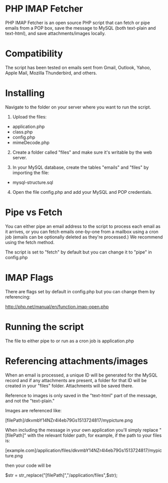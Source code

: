 # PHP IMAP Fetcher
PHP IMAP Fetcher is an open source PHP script that can fetch or pipe emails from a POP box, save the message to MySQL (both text-plain and text-html), and save attachments/images locally.

# Compatibility
The script has been tested on emails sent from Gmail, Outlook, Yahoo, Apple Mail, Mozilla Thunderbird, and others.

# Installing
Navigate to the folder on your server where you want to run the script.

1. Upload the files:
* application.php
* class.php
* config.php
* mimeDecode.php

2. Create a folder called "files" and make sure it's writable by the web server.

3. In your MySQL database, create the tables "emails" and "files" by importing the file:
* mysql-structure.sql

4. Open the file config.php and add your MySQL and POP credentials.

# Pipe vs Fetch
You can either pipe an email address to the script to process each email as it arrives, or you can fetch emails one-by-one from a mailbox using a cron job (emails can be optionally deleted as they're processed.) We recommend using the fetch method.

The script is set to "fetch" by default but you can change it to "pipe" in config.php

# IMAP Flags
There are flags set by default in config.php but you can change them by referencing:

http://php.net/manual/en/function.imap-open.php

# Running the script
The file to either pipe to or run as a cron job is application.php

# Referencing attachments/images
When an email is processed, a unique ID will be generated for the MySQL record and if any attachments are present, a folder for that ID will be created in your "files" folder. Attachments will be saved there.

Reference to images is only saved in the "text-html" part of the message, and not the "text-plain."

Images are referenced like:

[filePath]/dkvmbY14NZr4l4eb79Gs1513724817/mypicture.png

When including the message in your own application you'll simply replace "[filePath]" with the relevant folder path, for example, if the path to your files is:

[example.com]/application/files/dkvmbY14NZr4l4eb79Gs1513724817/mypicture.png

then your code will be

$str = str_replace("[filePath]","/application/files",$str);

